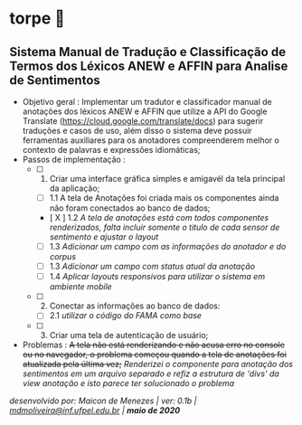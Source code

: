 # torpe :cursing_face:
## Sistema Manual de Tradução e Classificação de Termos  dos Léxicos ANEW e AFFIN para Analise de Sentimentos
* Objetivo geral : 
  Implementar um tradutor e classificador manual de anotações dos léxicos ANEW e AFFIN que utilize a API do Google Translate (https://cloud.google.com/translate/docs) para sugerir traduções e casos de uso, além disso o sistema deve possuir ferramentas auxiliares para os anotadores compreenderem melhor o contexto de palavras e expressões idiomáticas;
* Passos de implementação :
  - [ ] 1. Criar uma interface gráfica simples e amigavél da tela principal da aplicação;
    - [ ] 1.1 A tela de Anotações foi criada mais os componentes ainda não foram conectados ao banco de dados;
    
    - [ X ] 1.2 _A tela de anotações está com todos componentes renderizados, falta incluir somente o titulo de cada sensor de sentimento e ajustar o layout_
    - [ ] 1.3 _Adicionar um campo com as informações do anotador e do corpus_
    - [ ] 1.3 _Adicionar um campo com status atual da anotação_
    - [ ] 1.4 _Aplicar layouts responsivos para utilizar o sistema em ambiente mobile_
  - [ ] 2. Conectar as informações ao banco de dados:
    
    - [ ] 2.1 _utilizar o código do FAMA como base_
  - [ ] 3. Criar uma tela de autenticação de usuário;
* Problemas :
  ~~A tela não está renderizando e não acusa erro no console ou no navegador, o problema começou quando a tela de anotações foi atualizada pela última vez;~~
  _Renderizei o componente para anotação dos sentimentos em um arquivo separado e refiz a estrutura de 'divs' da view anotação e isto parece ter solucionado o problema_

_desenvolvido por: Maicon de Menezes | ver: 0.1b | mdmoliveira@inf.ufpel.edu.br | **maio de 2020**_
